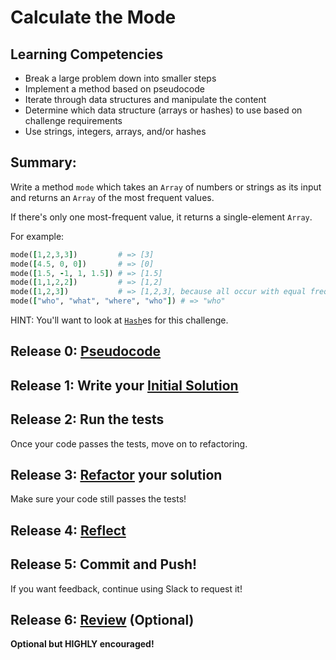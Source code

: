 # Calculate the Mode

## Learning Competencies
- Break a large problem down into smaller steps
- Implement a method based on pseudocode
- Iterate through data structures and manipulate the content
- Determine which data structure (arrays or hashes) to use based on challenge requirements
- Use strings, integers, arrays, and/or hashes


## Summary:

Write a method `mode` which takes an `Array` of numbers or strings as its input and returns an `Array` of the most frequent values.

If there's only one most-frequent value, it returns a single-element `Array`.

For example:

```ruby
mode([1,2,3,3])         # => [3]
mode([4.5, 0, 0])       # => [0]
mode([1.5, -1, 1, 1.5]) # => [1.5]
mode([1,1,2,2])         # => [1,2]
mode([1,2,3])           # => [1,2,3], because all occur with equal frequency
mode(["who", "what", "where", "who"]) # => "who"
```
HINT: You'll want to look at [`Hash`](http://ruby-doc.org/core-2.0.0/Hash.html)es for this challenge.

## Release 0: [Pseudocode](https://github.com/dev-academy-phase0/phase-0-handbook/blob/master/coding-references/pseudocode.md)

## Release 1: Write your [Initial Solution](https://github.com/dev-academy-phase0/phase-0-handbook/blob/master/coding-references/initial-solution.md)

## Release 2: Run the tests
Once your code passes the tests, move on to refactoring.

## Release 3: [Refactor](https://github.com/dev-academy-phase0/phase-0-handbook/blob/master/coding-references/refactoring.md) your solution
Make sure your code still passes the tests!

## Release 4: [Reflect](https://github.com/dev-academy-phase0/phase-0-handbook/blob/master/coding-references/reflection-guidelines.md)

## Release 5: Commit and Push!
If you want feedback, continue using Slack to request it!

## Release 6: [Review](https://github.com/dev-academy-phase0/phase-0-handbook/blob/master/coding-references/review.md) (Optional)
**Optional but HIGHLY encouraged!**
